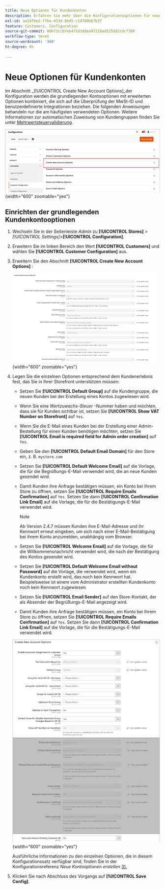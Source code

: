 ```yaml
---
title: Neue Optionen für Kundenkonten
description: Erfahren Sie mehr über die Konfigurationsoptionen für neue Kundenkonten in Ihrem Store.
exl-id: aa19f0e2-ffbe-433d-8bd5-c14700b67b37
feature: Customers, Configuration
source-git-commit: 06673ccb7eb471d3ddea97218ad525dd2cdcf380
workflow-type: tm+mt
source-wordcount: '368'
ht-degree: 0%

---
```


# Neue Optionen für Kundenkonten

Im Abschnitt _[!UICONTROL Create New Account Options]_der Konfiguration werden die grundlegenden Kontooptionen mit erweiterten Optionen kombiniert, die sich auf die Überprüfung der MwSt-ID und benutzerdefinierte Integrationen beziehen. Die folgenden Anweisungen behandeln nur die am häufigsten verwendeten Optionen. Weitere Informationen zur automatischen Zuweisung von Kundengruppen finden Sie unter [Mehrwertsteuervalidierung](../stores-purchase/vat.md).

![Neue Kontooptionen erstellen](assets/customer-configuration-create-new-account-options.png){width="600" zoomable="yes"}

## Einrichten der grundlegenden Kundenkontooptionen

1. Wechseln Sie in der Seitenleiste _Admin_ zu **[!UICONTROL Stores]** > _[!UICONTROL Settings]_>**[!UICONTROL Configuration]**.

1. Erweitern Sie im linken Bereich den Wert **[!UICONTROL Customers]** und wählen Sie **[!UICONTROL Customer Configuration]** aus.

1. Erweitern Sie den Abschnitt **[!UICONTROL Create New Account Options]** :

   ![Standardeinstellungen für neue Kontooptionen erstellen](../configuration-reference/customers/assets/customer-configuration-create-new-account-options.png){width="600" zoomable="yes"}

1. Legen Sie die einzelnen Optionen entsprechend dem Kundenerlebnis fest, das Sie in Ihrer Storefront unterstützen müssen:

   - Setzen Sie **[!UICONTROL Default Group]** auf die Kundengruppe, die neuen Kunden bei der Erstellung eines Kontos zugewiesen wird.

   - Wenn Sie eine _Wertzuwachs-Steuer_ -Nummer haben und möchten, dass sie für Kunden sichtbar ist, setzen Sie **[!UICONTROL Show VAT Number on Storefront]** auf `Yes`.

   - Wenn Sie die E-Mail eines Kunden bei der Erstellung einer Admin-Bestellung für einen Kunden benötigen möchten, setzen Sie **[!UICONTROL Email is required field for Admin order creation]** auf `Yes`.

   - Geben Sie den **[!UICONTROL Default Email Domain]** für den Store ein, z. B. `mystore.com`

   - Setzen Sie **[!UICONTROL Default Welcome Email]** auf die Vorlage, die für die Begrüßungs-E-Mail verwendet wird, die an neue Kunden gesendet wird.

   - Damit Kunden ihre Anfrage bestätigen müssen, ein Konto bei Ihrem Store zu öffnen, setzen Sie **[!UICONTROL Require Emails Confirmation]** auf `Yes`. Setzen Sie dann **[!UICONTROL Confirmation Link Email]** auf die Vorlage, die für die Bestätigungs-E-Mail verwendet wird.

     >[!NOTE]
     >
     >Ab Version 2.4.7 müssen Kunden ihre E-Mail-Adresse und ihr Kennwort erneut eingeben, um sich nach einer E-Mail-Bestätigung bei ihrem Konto anzumelden, unabhängig vom Browser.

   - Setzen Sie **[!UICONTROL Welcome Email]** auf die Vorlage, die für die Willkommensnachricht verwendet wird, die nach der Bestätigung des Kontos gesendet wird.

   - Setzen Sie **[!UICONTROL Default Welcome Email without Password]** auf die Vorlage, die verwendet wird, wenn ein Kundenkonto erstellt wird, das noch kein Kennwort hat. Beispielsweise ist einem vom Administrator erstellten Kundenkonto noch kein Kennwort zugewiesen.

   - Setzen Sie **[!UICONTROL Email Sender]** auf den Store-Kontakt, der als Absender der Begrüßungs-E-Mail angezeigt wird.

   - Damit Kunden ihre Anfrage bestätigen müssen, ein Konto bei Ihrem Store zu öffnen, setzen Sie **[!UICONTROL Require Emails Confirmation]** auf `Yes`. Setzen Sie dann **[!UICONTROL Confirmation Link Email]** auf die Vorlage, die für die Bestätigungs-E-Mail verwendet wird.

   ![Neue Kontooptionen mit aktivierter Mehrwertsteuer erstellen](../configuration-reference/customers/assets/customer-configuration-create-new-account-options-vat.png){width="600" zoomable="yes"}

   Ausführliche Informationen zu den einzelnen Optionen, die in diesem Konfigurationssatz verfügbar sind, finden Sie in der Konfigurationsreferenz _Neue Kontooptionen erstellen_ [3}.](../configuration-reference/customers/customer-configuration.md)

1. Klicken Sie nach Abschluss des Vorgangs auf **[!UICONTROL Save Config]**.
